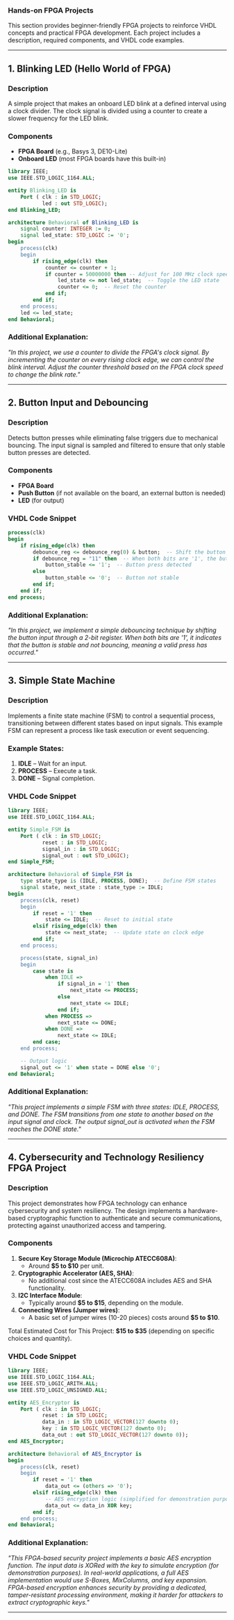 ### Hands-on FPGA Projects

This section provides beginner-friendly FPGA projects to reinforce VHDL concepts and practical FPGA development. Each project includes a description, required components, and VHDL code examples.

---

## 1. Blinking LED (Hello World of FPGA)

### Description

A simple project that makes an onboard LED blink at a defined interval using a clock divider. The clock signal is divided using a counter to create a slower frequency for the LED blink.

### Components

- **FPGA Board** (e.g., Basys 3, DE10-Lite)
- **Onboard LED** (most FPGA boards have this built-in)

```vhdl
library IEEE;
use IEEE.STD_LOGIC_1164.ALL;

entity Blinking_LED is
    Port ( clk : in STD_LOGIC;
           led : out STD_LOGIC);
end Blinking_LED;

architecture Behavioral of Blinking_LED is
    signal counter: INTEGER := 0;
    signal led_state: STD_LOGIC := '0';
begin
    process(clk)
    begin
        if rising_edge(clk) then
            counter <= counter + 1;
            if counter = 50000000 then -- Adjust for 100 MHz clock speed
                led_state <= not led_state;  -- Toggle the LED state
                counter <= 0;  -- Reset the counter
            end if;
        end if;
    end process;
    led <= led_state;
end Behavioral;
```

### Additional Explanation:

_"In this project, we use a counter to divide the FPGA's clock signal. By incrementing the counter on every rising clock edge, we can control the blink interval. Adjust the counter threshold based on the FPGA clock speed to change the blink rate."_

---

## 2. Button Input and Debouncing

### Description

Detects button presses while eliminating false triggers due to mechanical bouncing. The input signal is sampled and filtered to ensure that only stable button presses are detected.

### Components

- **FPGA Board**
- **Push Button** (if not available on the board, an external button is needed)
- **LED** (for output)

### VHDL Code Snippet

```vhdl
process(clk)
begin
    if rising_edge(clk) then
        debounce_reg <= debounce_reg(0) & button;  -- Shift the button signal into the register
        if debounce_reg = "11" then  -- When both bits are '1', the button is stable
            button_stable <= '1';  -- Button press detected
        else
            button_stable <= '0';  -- Button not stable
        end if;
    end if;
end process;
```

### Additional Explanation:

_"In this project, we implement a simple debouncing technique by shifting the button input through a 2-bit register. When both bits are '1', it indicates that the button is stable and not bouncing, meaning a valid press has occurred."_

---

## 3. Simple State Machine

### Description

Implements a finite state machine (FSM) to control a sequential process, transitioning between different states based on input signals. This example FSM can represent a process like task execution or event sequencing.

### Example States:

1. **IDLE** – Wait for an input.
2. **PROCESS** – Execute a task.
3. **DONE** – Signal completion.

### VHDL Code Snippet

```vhdl
library IEEE;
use IEEE.STD_LOGIC_1164.ALL;

entity Simple_FSM is
    Port ( clk : in STD_LOGIC;
           reset : in STD_LOGIC;
           signal_in : in STD_LOGIC;
           signal_out : out STD_LOGIC);
end Simple_FSM;

architecture Behavioral of Simple_FSM is
    type state_type is (IDLE, PROCESS, DONE);  -- Define FSM states
    signal state, next_state : state_type := IDLE;
begin
    process(clk, reset)
    begin
        if reset = '1' then
            state <= IDLE;  -- Reset to initial state
        elsif rising_edge(clk) then
            state <= next_state;  -- Update state on clock edge
        end if;
    end process;

    process(state, signal_in)
    begin
        case state is
            when IDLE =>
                if signal_in = '1' then
                    next_state <= PROCESS;
                else
                    next_state <= IDLE;
                end if;
            when PROCESS =>
                next_state <= DONE;
            when DONE =>
                next_state <= IDLE;
        end case;
    end process;

    -- Output logic
    signal_out <= '1' when state = DONE else '0';
end Behavioral;
```

### Additional Explanation:

_"This project implements a simple FSM with three states: IDLE, PROCESS, and DONE. The FSM transitions from one state to another based on the input signal and clock. The output signal_out is activated when the FSM reaches the DONE state."_

---

## 4. Cybersecurity and Technology Resiliency FPGA Project

### Description

This project demonstrates how FPGA technology can enhance cybersecurity and system resiliency. The design implements a hardware-based cryptographic function to authenticate and secure communications, protecting against unauthorized access and tampering.

### Components

1. **Secure Key Storage Module (Microchip ATECC608A)**:
    - Around **$5 to $10** per unit.
2. **Cryptographic Accelerator (AES, SHA)**:
    - No additional cost since the ATECC608A includes AES and SHA functionality.
3. **I2C Interface Module**:
    - Typically around **$5 to $15**, depending on the module.
4. **Connecting Wires (Jumper wires)**:
    - A basic set of jumper wires (10-20 pieces) costs around **$5 to $10**.

Total Estimated Cost for This Project: **$15 to $35** (depending on specific choices and quantity).

### VHDL Code Snippet

```vhdl
library IEEE;
use IEEE.STD_LOGIC_1164.ALL;
use IEEE.STD_LOGIC_ARITH.ALL;
use IEEE.STD_LOGIC_UNSIGNED.ALL;

entity AES_Encryptor is
    Port ( clk : in STD_LOGIC;
           reset : in STD_LOGIC;
           data_in : in STD_LOGIC_VECTOR(127 downto 0);
           key : in STD_LOGIC_VECTOR(127 downto 0);
           data_out : out STD_LOGIC_VECTOR(127 downto 0));
end AES_Encryptor;

architecture Behavioral of AES_Encryptor is
begin
    process(clk, reset)
    begin
        if reset = '1' then
            data_out <= (others => '0');
        elsif rising_edge(clk) then
            -- AES encryption logic (simplified for demonstration purposes)
            data_out <= data_in XOR key;
        end if;
    end process;
end Behavioral;
```

### Additional Explanation:

_"This FPGA-based security project implements a basic AES encryption function. The input data is XORed with the key to simulate encryption (for demonstration purposes). In real-world applications, a full AES implementation would use S-Boxes, MixColumns, and key expansion. FPGA-based encryption enhances security by providing a dedicated, tamper-resistant processing environment, making it harder for attackers to extract cryptographic keys."_

---

